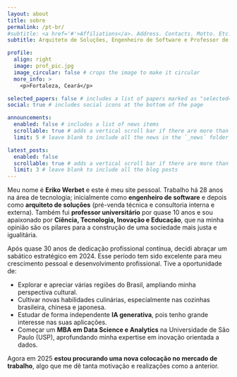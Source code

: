 ```yaml
---
layout: about
title: sobre
permalink: /pt-br/
#subtitle: <a href='#'>Affiliations</a>. Address. Contacts. Motto. Etc.
subtitle: Arquiteto de Soluções, Engenheiro de Software e Professor de Computação

profile:
  align: right
  image: prof_pic.jpg
  image_circular: false # crops the image to make it circular
  more_info: >
    <p>Fortaleza, Ceará</p>

selected_papers: false # includes a list of papers marked as "selected={true}"
social: true # includes social icons at the bottom of the page

announcements:
  enabled: false # includes a list of news items
  scrollable: true # adds a vertical scroll bar if there are more than 3 news items
  limit: 5 # leave blank to include all the news in the `_news` folder

latest_posts:
  enabled: false
  scrollable: true # adds a vertical scroll bar if there are more than 3 new posts items
  limit: 3 # leave blank to include all the blog posts
---
```


Meu nome é **Eriko Werbet** e este é meu site pessoal. Trabalho há 28 anos na área de tecnologia; inicialmente como **engenheiro de software** e depois como **arquiteto de soluções** (pré-venda técnica e consultoria interna e externa). Também fui **professor universitário** por quase 10 anos e sou apaixonado por **Ciência, Tecnologia, Inovação e Educação**, que na minha opinião são os pilares para a construção de uma sociedade mais justa e igualitária.

Após quase 30 anos de dedicação profissional contínua, decidi abraçar um sabático estratégico em 2024. Esse período tem sido excelente para meu crescimento pessoal e desenvolvimento profissional. Tive a oportunidade de:

- Explorar e apreciar várias regiões do Brasil, ampliando minha perspectiva cultural.
- Cultivar novas habilidades culinárias, especialmente nas cozinhas brasileira, chinesa e japonesa.
- Estudar de forma independente **IA generativa**, pois tenho grande interesse nas suas aplicações.
- Começar um **MBA em Data Science e Analytics** na Universidade de São Paulo (USP), aprofundando minha expertise em inovação orientada a dados.

Agora em 2025 **estou procurando uma nova colocação no mercado de trabalho**, algo que me dê tanta motivação e realizações como a anterior.
